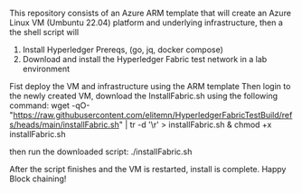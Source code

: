 This repository consists of an Azure ARM template that will create an Azure Linux VM (Umbuntu 22.04) platform and underlying infrastructure, then a the shell script will 
1. Install Hyperledger Prereqs, (go, jq, docker compose)
2. Download and install the Hyperledger Fabric test network in a lab environment

Fist deploy the VM and infrastructure using the ARM template
Then login to the newly created VM, download the InstallFabric.sh using the following command:
wget -qO- "https://raw.githubusercontent.com/elitemn/HyperledgerFabricTestBuild/refs/heads/main/installFabric.sh" | tr -d '\r' > installFabric.sh & chmod +x installFabric.sh

then run the downloaded script:
./installFabric.sh

After the script finishes and the VM is restarted, install is complete. 
Happy Block chaining!
